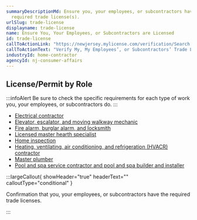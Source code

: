 ```yaml
---
summaryDescriptionMd: Ensure you, your employees, or subcontractors have any
  required trade license(s).
urlSlug: trade-license
displayname: trade-license
name: Ensure You, Your Employees, or Subcontractors are Licensed
id: trade-license
callToActionLink: "https://newjersey.mylicense.com/verification/Search.aspx?facility=N"
callToActionText: "Verify My, My Employees’, or Subcontractors’ Trade Licenses"
industryId: home-contractor
agencyId: nj-consumer-affairs
---
```


## License/Permit by Role

:::infoAlert
Be sure to check the specific requirements for each type of work you, your employees, or subcontractors do.
:::

- [Electrical contractor](https://www.njconsumeraffairs.gov/elec/Pages/default.aspx)
- [Elevator, escalator, and moving walkway mechanic](https://www.njconsumeraffairs.gov/esc/Pages/default.aspx)
- [Fire alarm, burglar alarm, and locksmith](https://www.njconsumeraffairs.gov/fbl/Pages/default.aspx)
- [Licensed master hearth specialist](https://www.njconsumeraffairs.gov/mhs/Pages/default.aspx)
- [Home inspection](https://www.njconsumeraffairs.gov/hom/Pages/default.aspx)
- [Heating, ventilating, air conditioning, and refrigeration (HVACR) contractor](https://www.njconsumeraffairs.gov/hvacr/Pages/default.aspx)
- [Master plumber](https://www.njconsumeraffairs.gov/plu/Pages/default.aspx)
- [Pool and spa service contractor and pool and spa builder and installer](https://www.njconsumeraffairs.gov/pool/Pages/default.aspx)

:::largeCallout{ showHeader="true" headerText="" calloutType="conditional" }

Confirmation that you, your employees, or subcontractors have the required trade licenses.

:::
